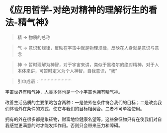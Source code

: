 # 《应用哲学-对绝对精神的理解衍生的看法-精气神》

> 精 -> 物质的总称

> 气 -> 意识和规律，反映在宇宙中就是物理规律，反映在人身就是意识与意念

> 神 -> 暂时理解为神智，对于宇宙来讲，类似于黑格尔的绝对精神，对于人本体来讲，可暂时定义为个人神智，自我意识，“我”


> 引申成语：```````````````````````


宇宙世界有精气神，人类本体也是一个小宇宙也拥有精气神。


改善生活品质的主要策略包含两种：一是使外在条件符合我们的目标；二是改变我们体验外在条件的方式，使它与我们的目标相契合。二者不可单独使用。

拥有的外在很多都是象征物，财富地位健康名望等，这些象征物只有在使我们对自我感觉更满意的时才能发挥作用。否则只会带来压力和障碍。
